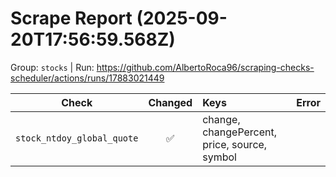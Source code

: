 # Scrape Report (2025-09-20T17:56:59.568Z)

Group: `stocks`  |  Run: https://github.com/AlbertoRoca96/scraping-checks-scheduler/actions/runs/17883021449

| Check | Changed | Keys | Error |
|---|:---:|:--|:--|
| `stock_ntdoy_global_quote` | ✅ | change, changePercent, price, source, symbol |  |
